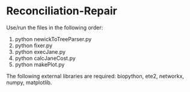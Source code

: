 # Reconciliation-Repair

Use/run the files in the following order:

1. python newickToTreeParser.py
2. python fixer.py
3. python execJane.py
4. python calcJaneCost.py
5. python makePlot.py

The following external libraries are required: biopython, ete2, networkx, numpy, matplotlib.
